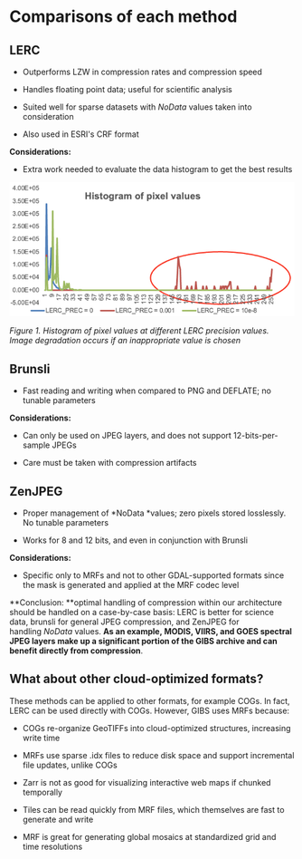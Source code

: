 # Comparisons of each method

## **LERC**

-   Outperforms LZW in compression rates and compression speed

-   Handles floating point data; useful for scientific analysis

-   Suited well for sparse datasets with *NoData* values taken into
    consideration

-   Also used in ESRI's CRF format

**Considerations:**

-   Extra work needed to evaluate the data histogram to get the best
    results

![](./figures/comparison/media/image1.png)

*_Figure 1_. Histogram of pixel values at different LERC
precision values. Image degradation occurs if an inappropriate value is
chosen*

## **Brunsli**

-   Fast reading and writing when compared to PNG and DEFLATE; no
    tunable parameters

**Considerations:**

-   Can only be used on JPEG layers, and does not support
    12-bits-per-sample JPEGs

-   Care must be taken with compression artifacts

## **ZenJPEG**

-   Proper management of *NoData *values; zero pixels stored losslessly.
    No tunable parameters

-   Works for 8 and 12 bits, and even in conjunction with Brunsli

**Considerations:**

-   Specific only to MRFs and not to other GDAL-supported formats since
    the mask is generated and applied at the MRF codec level

**Conclusion: **optimal handling of compression within our
architecture should be handled on a case-by-case basis: LERC is better
for science data, brunsli for general JPEG compression, and ZenJPEG for
handling *NoData* values. **As an example, MODIS, VIIRS, and GOES
spectral JPEG layers make up a significant portion of the GIBS archive
and can benefit directly from compression**.

## **What about other cloud-optimized formats?** 

These methods can be applied to other formats, for example COGs. In
fact, LERC can be used directly with COGs. However, GIBS uses MRFs
because:

-   COGs re-organize GeoTIFFs into cloud-optimized structures,
    increasing write time

-   MRFs use sparse .idx files to reduce disk space and support
    incremental file updates, unlike COGs

-   Zarr is not as good for visualizing interactive web maps if chunked
    temporally

-   Tiles can be read quickly from MRF files, which themselves are fast
    to generate and write

-   MRF is great for generating global mosaics at standardized grid and
    time resolutions
